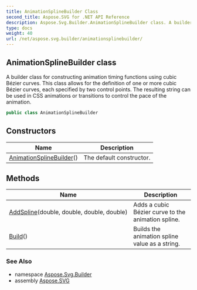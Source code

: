 ```yaml
---
title: AnimationSplineBuilder Class
second_title: Aspose.SVG for .NET API Reference
description: Aspose.Svg.Builder.AnimationSplineBuilder class. A builder class for constructing animation timing functions using cubic Bézier curves. This class allows for the definition of one or more cubic Bézier curves each specified by two control points. The resulting string can be used in CSS animations or transitions to control the pace of the animation
type: docs
weight: 40
url: /net/aspose.svg.builder/animationsplinebuilder/
---
```

## AnimationSplineBuilder class

A builder class for constructing animation timing functions using cubic Bézier curves. This class allows for the definition of one or more cubic Bézier curves, each specified by two control points. The resulting string can be used in CSS animations or transitions to control the pace of the animation.

```csharp
public class AnimationSplineBuilder
```

## Constructors

| Name | Description |
| --- | --- |
| [AnimationSplineBuilder](animationsplinebuilder/)() | The default constructor. |

## Methods

| Name | Description |
| --- | --- |
| [AddSpline](../../aspose.svg.builder/animationsplinebuilder/addspline/)(double, double, double, double) | Adds a cubic Bézier curve to the animation spline. |
| [Build](../../aspose.svg.builder/animationsplinebuilder/build/)() | Builds the animation spline value as a string. |

### See Also

* namespace [Aspose.Svg.Builder](../../aspose.svg.builder/)
* assembly [Aspose.SVG](../../)
